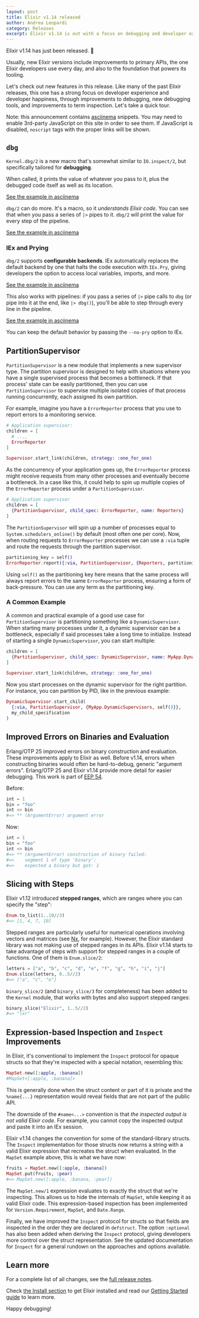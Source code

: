 ```yaml
---
layout: post
title: Elixir v1.14 released
author: Andrea Leopardi
category: Releases
excerpt: Elixir v1.14 is out with a focus on debugging and developer experience
---
```


Elixir v1.14 has just been released. 🎉

Usually, new Elixir versions include improvements to primary APIs, the one Elixir developers use every day, and also to the foundation that powers its tooling.

Let's check out new features in this release. Like many of the past Elixir releases, this one has a strong focus on developer experience and developer happiness, through improvements to debugging, new debugging tools, and improvements to term inspection. Let's take a quick tour.

Note: this announcement contains [asciinema](https://asciinema.org) snippets. You may need to enable 3rd-party JavaScript on this site in order to see them. If JavaScript is disabled, `noscript` tags with the proper links will be shown.

## `dbg`

`Kernel.dbg/2` is a new macro that's somewhat similar to `IO.inspect/2`, but specifically tailored for **debugging**.

When called, it prints the value of whatever you pass to it, plus the debugged code itself as well as its location.

<script id="asciicast-510632" src="https://asciinema.org/a/510632.js" async></script><noscript><p><a href="https://asciinema.org/a/510632">See the example in asciinema</a></p></noscript>

`dbg/2` can do more. It's a macro, so it *understands Elixir code*. You can see that when you pass a series of `|>` pipes to it. `dbg/2` will print the value for every step of the pipeline.

<script id="asciicast-509506" src="https://asciinema.org/a/509506.js" async></script><noscript><p><a href="https://asciinema.org/a/509506">See the example in asciinema</a></p></noscript>

### IEx and Prying

`dbg/2` supports **configurable backends**. IEx automatically replaces the default backend by one that halts the code execution with `IEx.Pry`, giving developers the option to access local variables, imports, and more.

<script id="asciicast-509507" src="https://asciinema.org/a/509507.js" async></script><noscript><p><a href="https://asciinema.org/a/509507">See the example in asciinema</a></p></noscript>

This also works with pipelines: if you pass a series of `|>` pipe calls to `dbg` (or pipe into it at the end, like `|> dbg()`), you'll be able to step through every line in the pipeline.

<script id="asciicast-509509" src="https://asciinema.org/a/509509.js" async></script><noscript><p><a href="https://asciinema.org/a/509509">See the example in asciinema</a></p></noscript>

You can keep the default behavior by passing the `--no-pry` option to IEx.

## PartitionSupervisor

`PartitionSupervisor` is a new module that implements a new supervisor type. The partition supervisor is designed to help with situations where you have a single supervised process that becomes a bottleneck. If that process' state can be easily partitioned, then you can use `PartitionSupervisor` to supervise multiple isolated copies of that process running concurrently, each assigned its own partition.

For example, imagine you have a `ErrorReporter` process that you use to report errors to a monitoring service.

```elixir
# Application supervisor:
children = [
  # ...,
  ErrorReporter
]

Supervisor.start_link(children, strategy: :one_for_one)
```

As the concurrency of your application goes up, the `ErrorReporter` process might receive requests from many other processes and eventually become a bottleneck. In a case like this, it could help to spin up multiple copies of the `ErrorReporter` process under a `PartitionSupervisor`.

```elixir
# Application supervisor
children = [
  {PartitionSupervisor, child_spec: ErrorReporter, name: Reporters}
]
```

The `PartitionSupervisor` will spin up a number of processes equal to `System.schedulers_online()` by default (most often one per core). Now, when routing requests to `ErrorReporter` processes we can use a `:via` tuple and route the requests through the partition supervisor.

```elixir
partitioning_key = self()
ErrorReporter.report({:via, PartitionSupervisor, {Reporters, partitioning_key}}, error)
```

Using `self()` as the partitioning key here means that the same process will always report errors to the same `ErrorReporter` process, ensuring a form of back-pressure. You can use any term as the partitioning key.

### A Common Example

A common and practical example of a good use case for `PartitionSupervisor` is partitioning something like a `DynamicSupervisor`. When starting many processes under it, a dynamic supervisor can be a bottleneck, especially if said processes take a long time to initialize. Instead of starting a single `DynamicSupervisor`, you can start multiple:

```elixir
children = [
  {PartitionSupervisor, child_spec: DynamicSupervisor, name: MyApp.DynamicSupervisors}
]

Supervisor.start_link(children, strategy: :one_for_one)
```

Now you start processes on the dynamic supervisor for the right partition. For instance, you can partition by PID, like in the previous example:

```elixir
DynamicSupervisor.start_child(
  {:via, PartitionSupervisor, {MyApp.DynamicSupervisors, self()}},
  my_child_specification
)
```

## Improved Errors on Binaries and Evaluation

Erlang/OTP 25 improved errors on binary construction and evaluation. These improvements apply to Elixir as well. Before v1.14, errors when constructing binaries would often be hard-to-debug, generic "argument errors". Erlang/OTP 25 and Elixir v1.14 provide more detail for easier debugging. This work is part of [EEP 54](https://www.erlang.org/eeps/eep-0054).

Before:

```elixir
int = 1
bin = "foo"
int <> bin
#=> ** (ArgumentError) argument error
```

Now:

```elixir
int = 1
bin = "foo"
int <> bin
#=> ** (ArgumentError) construction of binary failed:
#=>    segment 1 of type 'binary':
#=>    expected a binary but got: 1
```

## Slicing with Steps

Elixir v1.12 introduced **stepped ranges**, which are ranges where you can specify the "step":

```elixir
Enum.to_list(1..10//3)
#=> [1, 4, 7, 10]
```

Stepped ranges are particularly useful for numerical operations involving vectors and matrices (see [Nx](https://github.com/elixir-nx/nx), for example). However, the Elixir standard library was not making use of stepped ranges in its APIs. Elixir v1.14 starts to take advantage of steps with support for stepped ranges in a couple of functions. One of them is `Enum.slice/2`:

```elixir
letters = ["a", "b", "c", "d", "e", "f", "g", "h", "i", "j"]
Enum.slice(letters, 0..5//2)
#=> ["a", "c", "e"]
```

`binary_slice/2` (and `binary_slice/3` for completeness) has been added to the `Kernel` module, that works with bytes and also support stepped ranges:

```elixir
binary_slice("Elixir", 1..5//2)
#=> "lxr"
```

## Expression-based Inspection and `Inspect` Improvements

In Elixir, it's conventional to implement the `Inspect` protocol for opaque structs so that they're inspected with a special notation, resembling this:

```elixir
MapSet.new([:apple, :banana])
#MapSet<[:apple, :banana]>
```

This is generally done when the struct content or part of it is private and the `%name{...}` representation would reveal fields that are not part of the public API.

The downside of the `#name<...>` convention is that *the inspected output is not valid Elixir code*. For example, you cannot copy the inspected output and paste it into an IEx session.

Elixir v1.14 changes the convention for some of the standard-library structs. The `Inspect` implementation for those structs now returns a string with a valid Elixir expression that recreates the struct when evaluated. In the `MapSet` example above, this is what we have now:

```elixir
fruits = MapSet.new([:apple, :banana])
MapSet.put(fruits, :pear)
#=> MapSet.new([:apple, :banana, :pear])
```

The `MapSet.new/1` expression evaluates to exactly the struct that we're inspecting. This allows us to hide the internals of `MapSet`, while keeping it as valid Elixir code. This expression-based inspection has been implemented for `Version.Requirement`, `MapSet`, and `Date.Range`.

Finally, we have improved the `Inspect` protocol for structs so that fields are inspected in the order they are declared in `defstruct`. The option `:optional` has also been added when deriving the `Inspect` protocol, giving developers more control over the struct representation. See the updated documentation for `Inspect` for a general rundown on the approaches and options available.

## Learn more

For a complete list of all changes, see the [full release notes](https://github.com/elixir-lang/elixir/releases/tag/v1.14.0).

Check [the Install section](/install.html) to get Elixir installed and read our [Getting Started guide](http://elixir-lang.org/getting-started/introduction.html) to learn more.

Happy debugging!

